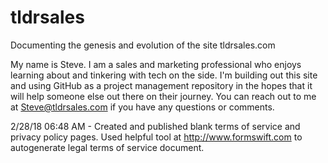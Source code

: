 # tldrsales
Documenting the genesis and evolution of the site tldrsales.com

My name is Steve.  I am a sales and marketing professional who enjoys learning about and tinkering with tech on the side.  I'm building out this site and using GitHub as a project management repository in the hopes that it will help someone else out there on their journey.  You can reach out to me at Steve@tldrsales.com if you have any questions or comments.

2/28/18 06:48 AM - Created and published blank terms of service and privacy policy pages. Used helpful tool at http://www.formswift.com to autogenerate legal terms of service document.
